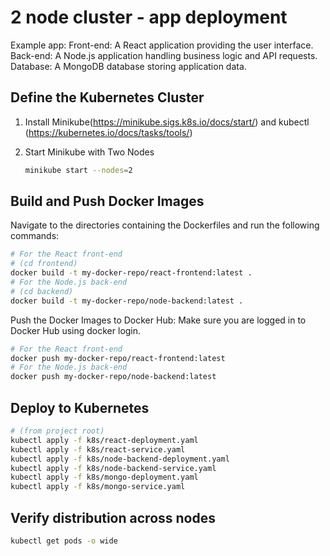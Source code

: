 # 2 node cluster - app deployment

Example app:
    Front-end: A React application providing the user interface.
    Back-end: A Node.js application handling business logic and API requests.
    Database: A MongoDB database storing application data.

## Define the Kubernetes Cluster

1. Install Minikube(<https://minikube.sigs.k8s.io/docs/start/>) and kubectl (<https://kubernetes.io/docs/tasks/tools/>)
2. Start Minikube with Two Nodes

    ```bash
    minikube start --nodes=2
    ```

## Build and Push Docker Images

Navigate to the directories containing the Dockerfiles and run the following commands:

```bash
# For the React front-end
# (cd frontend)
docker build -t my-docker-repo/react-frontend:latest .
# For the Node.js back-end
# (cd backend)
docker build -t my-docker-repo/node-backend:latest .
```

Push the Docker Images to Docker Hub:
Make sure you are logged in to Docker Hub using docker login.

```bash
# For the React front-end
docker push my-docker-repo/react-frontend:latest
# For the Node.js back-end
docker push my-docker-repo/node-backend:latest
```

## Deploy to Kubernetes

```bash
# (from project root)
kubectl apply -f k8s/react-deployment.yaml
kubectl apply -f k8s/react-service.yaml
kubectl apply -f k8s/node-backend-deployment.yaml
kubectl apply -f k8s/node-backend-service.yaml
kubectl apply -f k8s/mongo-deployment.yaml
kubectl apply -f k8s/mongo-service.yaml
```

## Verify distribution across nodes

```bash
kubectl get pods -o wide
```
